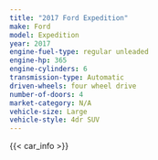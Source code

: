 ```yaml
---
title: "2017 Ford Expedition"
make: Ford
model: Expedition
year: 2017
engine-fuel-type: regular unleaded
engine-hp: 365
engine-cylinders: 6
transmission-type: Automatic
driven-wheels: four wheel drive
number-of-doors: 4
market-category: N/A
vehicle-size: Large
vehicle-style: 4dr SUV
---
```


{{< car_info >}}
